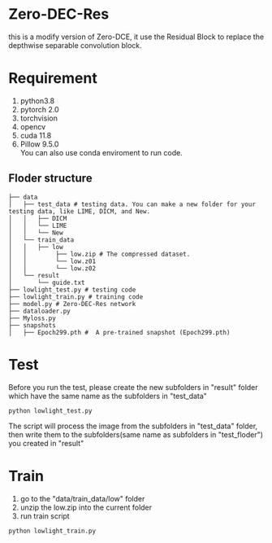 # Zero-DEC-Res
this is a modify version of Zero-DCE, it use the Residual Block to replace the depthwise separable convolution block. 
# Requirement
1. python3.8
2. pytorch 2.0
3. torchvision
4. opencv
5. cuda 11.8
6. Pillow 9.5.0  
You can also use conda enviroment to run code.  
## Floder structure
```
├── data  
│   ├── test_data # testing data. You can make a new folder for your testing data, like LIME, DICM, and New.  
│   │   ├── DICM   
│   │   └── LIME  
│   │   └── New  
│   └── train_data   
│   │   ├── low   
│   │        ├── low.zip # The compressed dataset.   
│   │        └── low.z01  
│   │        └── low.z02  
│   └── result  
│       └── guide.txt  
├── lowlight_test.py # testing code  
├── lowlight_train.py # training code  
├── model.py # Zero-DEC-Res network  
├── dataloader.py  
├── Myloss.py  
├── snapshots  
│   ├── Epoch299.pth #  A pre-trained snapshot (Epoch299.pth)  
```
# Test
Before you run the test, please create the new subfolders in "result" folder which have the same name as the subfolders in "test_data"
```
python lowlight_test.py
```
The script will process the image from the subfolders in "test_data" folder, then write them to the subfolders(same name as subfolders in "test_floder") you created in "result" 
# Train
1. go to the "data/train_data/low" folder
2. unzip the low.zip into the current folder
3. run train script
```
python lowlight_train.py
```
